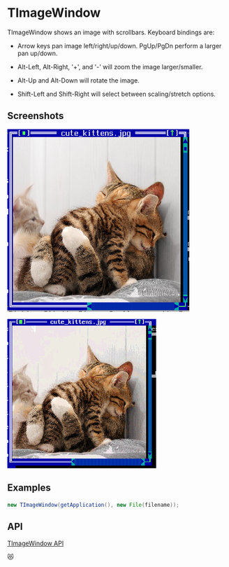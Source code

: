TImageWindow
============

TImageWindow shows an image with scrollbars.  Keyboard bindings are:

* Arrow keys pan image left/right/up/down.  PgUp/PgDn perform a larger
  pan up/down.

* Alt-Left, Alt-Right, '+', and '-' will zoom the image
  larger/smaller.

* Alt-Up and Alt-Down will rotate the image.

* Shift-Left and Shift-Right will select between scaling/stretch
  options.

Screenshots
-----------

![imagewindow_1](uploads/67f12cfeedfdfa62473535448dbb45fd/imagewindow_1.png)

![imagewindow_2](uploads/72f4c117c1f563d7c399164e14356a8c/imagewindow_2.png)

Examples
--------

```Java
new TImageWindow(getApplication(), new File(filename));
```

API
---

[TImageWindow API](https://jexer.sourceforge.io/apidocs/api/jexer/TImageWindow.html)

😻